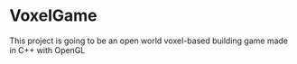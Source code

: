# VoxelGame
This project is going to be an open world voxel-based building game made in C++ with OpenGL
